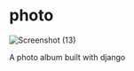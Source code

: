 # photo
![Screenshot (13)](https://user-images.githubusercontent.com/91748818/170879430-b39232a9-b949-4d80-9677-beea257c5366.png)

A photo album built with django
